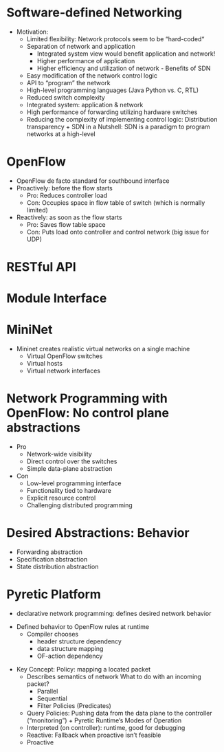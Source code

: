 
# Software-defined Networking
   - Motivation:
        + Limited flexibility: Network protocols seem to be “hard-coded“
        + Separation of network and application
            + Integrated system view would benefit application and network!
            + Higher performance of application
            + Higher efficiency and utilization of network
    -  Benefits of SDN
        + Easy modification of the network control logic
        + API to “program” the network
        + High-level programming languages (Java Python vs. C, RTL)
        + Reduced switch complexity
        + Integrated system: application & network
        + High performance of forwarding utilizing hardware switches
        + Reducing the complexity of implementing control logic: Distribution transparency
    +  SDN in a Nutshell: SDN is a paradigm to program networks at a high-level
# OpenFlow
   - OpenFlow de facto standard for southbound interface
   - Proactively: before the flow starts
        + Pro: Reduces controller load
        + Con: Occupies space in flow table of switch (which is normally limited)
   - Reactively: as soon as the flow starts
        + Pro: Saves flow table space
        + Con: Puts load onto controller and control network (big issue for UDP)
# RESTful API
# Module Interface 

# MiniNet
   - Mininet creates realistic virtual networks on a single machine
        + Virtual OpenFlow switches
        + Virtual hosts
        + Virtual network interfaces
# Network Programming with OpenFlow: No control plane abstractions
- Pro
    - Network-wide visibility
    - Direct control over the switches
    - Simple data-plane abstraction
- Con
    - Low-level programming interface
    - Functionality tied to hardware
    - Explicit resource control
    - Challenging distributed programming
    
 # Desired Abstractions: Behavior
   - Forwarding abstraction
   - Specification abstraction
   - State distribution abstraction
 
 # Pyretic Platform
   - declarative network programming: defines desired network behavior
   + Defined behavior to OpenFlow rules at runtime
       + Compiler chooses
           + header structure dependency
           + data structure mapping
           + OF-action dependency
   - Key Concept: Policy: mapping a located packet
        + Describes semantics of network What to do with an incoming packet?
            + Parallel
            + Sequential
            + Filter Policies (Predicates)
        + Query Policies: Pushing data from the data plane to the controller (“monitoring”)
    + Pyretic Runtime’s Modes of Operation
        + Interpreted (on controller): runtime, good for debugging
        + Reactive: Fallback when proactive isn’t feasible
        + Proactive
        
    
        